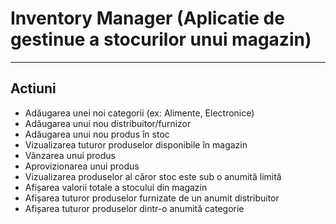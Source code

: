 # Inventory Manager (Aplicatie de gestinue a stocurilor unui magazin)

---
## Actiuni
* Adăugarea unei noi categorii (ex: Alimente, Electronice)
* Adăugarea unui nou distribuitor/furnizor
* Adăugarea unui nou produs în stoc
* Vizualizarea tuturor produselor disponibile în magazin
* Vânzarea unui produs
* Aprovizionarea unui produs
* Vizualizarea produselor al căror stoc este sub o anumită limită
* Afișarea valorii totale a stocului din magazin
* Afișarea tuturor produselor furnizate de un anumit distribuitor
* Afișarea tuturor produselor dintr-o anumită categorie
